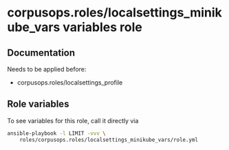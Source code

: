 # corpusops.roles/localsettings_minikube_vars variables role
## Documentation

Needs to be applied before:

  - corpusops.roles/localsettings_profile 

## Role variables
To see variables for this role, call it directly via
```bash
ansible-playbook -l LIMIT -vvv \
    roles/corpusops.roles/localsettings_minikube_vars/role.yml
```
